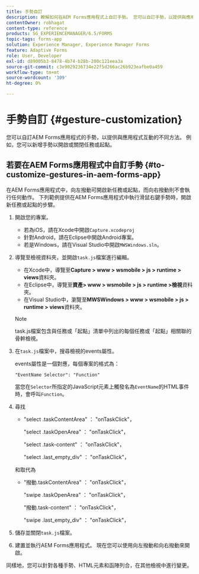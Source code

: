```yaml
---
title: 手勢自訂
description: 瞭解如何在AEM Forms應用程式上自訂手勢。 您可以自訂手勢，以提供與應用程式互動的獨特方法。
contentOwner: robhagat
content-type: reference
products: SG_EXPERIENCEMANAGER/6.5/FORMS
topic-tags: forms-app
solution: Experience Manager, Experience Manager Forms
feature: Adaptive Forms
role: User, Developer
exl-id: d89005b3-8478-4b74-b28b-200c121eea3a
source-git-commit: c3e9029236734e22f5d266ac26b923eafbe0a459
workflow-type: tm+mt
source-wordcount: '309'
ht-degree: 0%

---
```


# 手勢自訂 {#gesture-customization}

您可以自訂AEM Forms應用程式的手勢，以提供與應用程式互動的不同方法。 例如，您可以新增手勢以開啟或關閉任務或起點。

## 若要在AEM Forms應用程式中自訂手勢 {#to-customize-gestures-in-aem-forms-app}

在AEM Forms應用程式中，向左撥動可開啟新任務或起點，而向右撥動則不會執行任何動作。 下列範例提供在AEM Forms應用程式中執行滑鼠右鍵手勢時，開啟新任務或起點的步驟。

1. 開啟您的專案。

   * 若為iOS，請在Xcode中開啟`Capture.xcodeproj`
   * 針對Android，請在Eclipse中開啟Android專案。
   * 若是Windows，請在Visual Studio中開啟`MWSWindows.sln`。

1. 導覽至檢視資料夾，並開啟`task.js`檔案進行編輯。

   * 在Xcode中，導覽至&#x200B;**Capture > www > wsmobile > js > runtime > views**&#x200B;資料夾。
   * 在Eclipse中，導覽至&#x200B;**資產> www > wsmobile > js > runtime >檢視**&#x200B;資料夾。
   * 在Visual Studio中，瀏覽至&#x200B;**MWSWindows > www > wsmobile > js > runtime > views**&#x200B;資料夾。

   >[!NOTE]
   >
   >task.js檔案包含與任務或「起點」清單中列出的每個任務或「起點」相關聯的骨幹檢視。

1. 在`task.js`檔案中，搜尋檢視的events屬性。

   events屬性是一個對應，每個專案的格式為：

   `"EventName Selector": "Function"`

   當您在`Selector`所指定的JavaScript元素上觸發名為`EventName`的HTML事件時，會呼叫`Function`。

1. 尋找

   * &quot;select .taskContentArea&quot; ： &quot;onTaskClick&quot;，

     &quot;select .taskOpenArea&quot; ： &quot;onTaskClick&quot;，

     &quot;select .task-content&quot; ： &quot;onTaskClick&quot;，

     &quot;select .last_empty_div&quot; ： &quot;onTaskClick&quot;，

   和取代為

   * &quot;撥動.taskContentArea&quot; ： &quot;onTaskClick&quot;，

     &quot;swipe .taskOpenArea&quot; ： &quot;onTaskClick&quot;，

     &quot;撥動.task-content&quot; ： &quot;onTaskClick&quot;，

     &quot;swipe .last_empty_div&quot; ： &quot;onTaskClick&quot;，

1. 儲存並關閉`task.js`檔案。
1. 建置並執行AEM Forms應用程式。 現在您可以使用向左撥動和向右撥動來開啟。

同樣地，您可以針對各種手勢、HTML元素和函陣列合，在其他檢視中進行變更。
